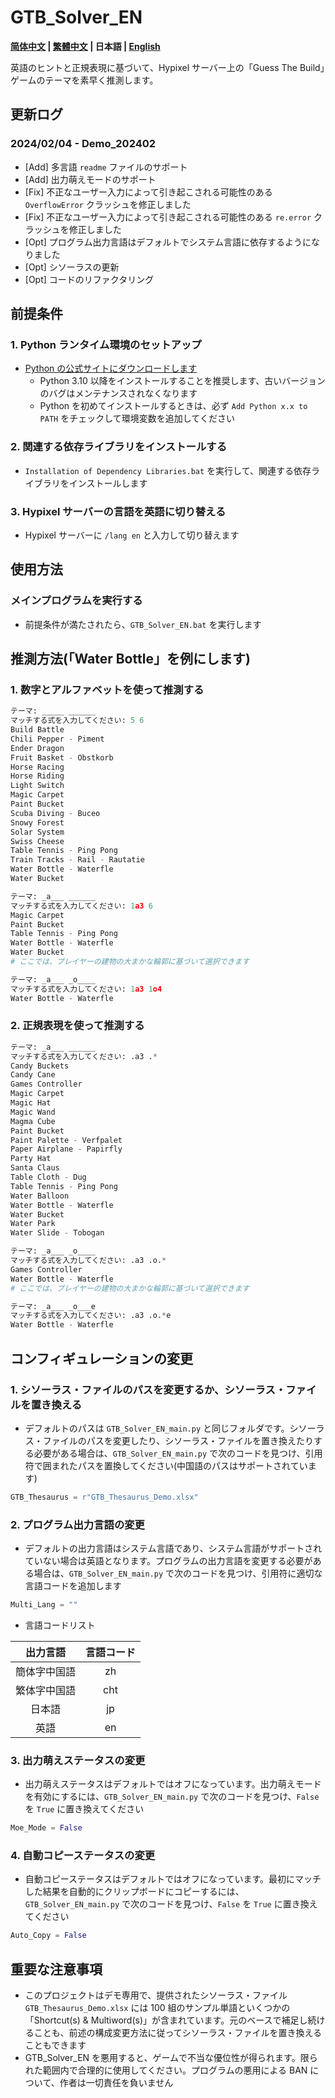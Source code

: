 # GTB_Solver_EN

**[简体中文](./readme_zh.md) | [繁體中文](./readme_cht.md) | 日本語 | [English](./readme.md)**

英語のヒントと正規表現に基づいて、Hypixel サーバー上の「Guess The Build」ゲームのテーマを素早く推測します。  

## 更新ログ
### 2024/02/04 - Demo_202402
- \[Add\] 多言語 `readme` ファイルのサポート  
- \[Add\] 出力萌えモードのサポート  
- \[Fix\] 不正なユーザー入力によって引き起こされる可能性のある `OverflowError` クラッシュを修正しました  
- \[Fix\] 不正なユーザー入力によって引き起こされる可能性のある `re.error` クラッシュを修正しました  
- \[Opt\] プログラム出力言語はデフォルトでシステム言語に依存するようになりました  
- \[Opt\] シソーラスの更新  
- \[Opt\] コードのリファクタリング  

## 前提条件
### 1. Python ランタイム環境のセットアップ
- [Python の公式サイトにダウンロードします](https://www.python.org/downloads/ "Python Source Releases")  
  - Python 3.10 以降をインストールすることを推奨します、古いバージョンのバグはメンテナンスされなくなります  
  - Python を初めてインストールするときは、必ず `Add Python x.x to PATH` をチェックして環境変数を追加してください  
### 2. 関連する依存ライブラリをインストールする
- `Installation of Dependency Libraries.bat` を実行して、関連する依存ライブラリをインストールします  
### 3. Hypixel サーバーの言語を英語に切り替える
- Hypixel サーバーに `/lang en` と入力して切り替えます  

## 使用方法
### メインプログラムを実行する
- 前提条件が満たされたら、`GTB_Solver_EN.bat` を実行します  

## 推測方法(「Water Bottle」を例にします)
### 1. 数字とアルファベットを使って推測する
``` Python
テーマ: _____ ______
マッチする式を入力してください: 5 6
Build Battle
Chili Pepper - Piment
Ender Dragon
Fruit Basket - Obstkorb
Horse Racing
Horse Riding
Light Switch
Magic Carpet
Paint Bucket
Scuba Diving - Buceo
Snowy Forest
Solar System
Swiss Cheese
Table Tennis - Ping Pong
Train Tracks - Rail - Rautatie
Water Bottle - Waterfle
Water Bucket

テーマ: _a___ ______
マッチする式を入力してください: 1a3 6
Magic Carpet
Paint Bucket
Table Tennis - Ping Pong
Water Bottle - Waterfle
Water Bucket
# ここでは、プレイヤーの建物の大まかな輪郭に基づいて選択できます

テーマ: _a___ _o____
マッチする式を入力してください: 1a3 1o4
Water Bottle - Waterfle
```
### 2. 正規表現を使って推測する
``` Python
テーマ: _a___ ______
マッチする式を入力してください: .a3 .*
Candy Buckets
Candy Cane
Games Controller
Magic Carpet
Magic Hat
Magic Wand
Magma Cube
Paint Bucket
Paint Palette - Verfpalet
Paper Airplane - Papirfly
Party Hat
Santa Claus
Table Cloth - Dug
Table Tennis - Ping Pong
Water Balloon
Water Bottle - Waterfle
Water Bucket
Water Park
Water Slide - Tobogan

テーマ: _a___ _o____
マッチする式を入力してください: .a3 .o.*
Games Controller
Water Bottle - Waterfle
# ここでは、プレイヤーの建物の大まかな輪郭に基づいて選択できます

テーマ: _a___ _o___e
マッチする式を入力してください: .a3 .o.*e
Water Bottle - Waterfle
```

## コンフィギュレーションの変更
### 1. シソーラス・ファイルのパスを変更するか、シソーラス・ファイルを置き換える
- デフォルトのパスは `GTB_Solver_EN_main.py` と同じフォルダです。シソーラス・ファイルのパスを変更したり、シソーラス・ファイルを置き換えたりする必要がある場合は、`GTB_Solver_EN_main.py` で次のコードを見つけ、引用符で囲まれたパスを置換してください(中国語のパスはサポートされています)  
``` Python
GTB_Thesaurus = r"GTB_Thesaurus_Demo.xlsx"
```
### 2. プログラム出力言語の変更
- デフォルトの出力言語はシステム言語であり、システム言語がサポートされていない場合は英語となります。プログラムの出力言語を変更する必要がある場合は、`GTB_Solver_EN_main.py` で次のコードを見つけ、引用符に適切な言語コードを追加します  
``` Python
Multi_Lang = ""
```
- 言語コードリスト  

| 出力言語 | 言語コード |
| :----: | :----: |
| 簡体字中国語 | zh |
| 繁体字中国語 | cht |
| 日本語 | jp |
| 英語 | en |

### 3. 出力萌えステータスの変更
- 出力萌えステータスはデフォルトではオフになっています。出力萌えモードを有効にするには、`GTB_Solver_EN_main.py` で次のコードを見つけ、`False` を `True` に置き換えてください  
``` Python
Moe_Mode = False
```
### 4. 自動コピーステータスの変更
- 自動コピーステータスはデフォルトではオフになっています。最初にマッチした結果を自動的にクリップボードにコピーするには、`GTB_Solver_EN_main.py` で次のコードを見つけ、`False` を `True` に置き換えてください  
``` Python
Auto_Copy = False
```

## 重要な注意事項
- このプロジェクトはデモ専用で、提供されたシソーラス・ファイル `GTB_Thesaurus_Demo.xlsx` には 100 組のサンプル単語といくつかの「Shortcut(s) & Multiword(s)」が含まれています。元のベースで補足し続けることも、前述の構成変更方法に従ってシソーラス・ファイルを置き換えることもできます  
- GTB_Solver_EN を悪用すると、ゲームで不当な優位性が得られます。限られた範囲内で合理的に使用してください。プログラムの悪用による BAN について、作者は一切責任を負いません  